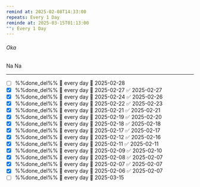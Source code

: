 ```yaml
---
remind at: 2025-02-08T14:33:00
repeats: Every 1 Day
reminde at: 2025-03-15T01:13:00
"": Every 1 Day
---
```

###### Oka 
Na Na

---
- [ ] %%done_del%% 🔁 every day 📅 2025-02-28
- [x] %%done_del%% 🔁 every day 📅 2025-02-27 ✅ 2025-02-27
- [x] %%done_del%% 🔁 every day 📅 2025-02-24 ✅ 2025-02-26
- [x] %%done_del%% 🔁 every day 📅 2025-02-22 ✅ 2025-02-23
- [x] %%done_del%% 🔁 every day 📅 2025-02-21 ✅ 2025-02-21
- [x] %%done_del%% 🔁 every day 📅 2025-02-19 ✅ 2025-02-20
- [x] %%done_del%% 🔁 every day 📅 2025-02-18 ✅ 2025-02-18
- [x] %%done_del%% 🔁 every day 📅 2025-02-17 ✅ 2025-02-17
- [x] %%done_del%% 🔁 every day 📅 2025-02-12 ✅ 2025-02-16
- [x] %%done_del%% 🔁 every day 📅 2025-02-11 ✅ 2025-02-11
- [x] %%done_del%% 🔁 every day 📅 2025-02-09 ✅ 2025-02-10
- [x] %%done_del%% 🔁 every day 📅 2025-02-08 ✅ 2025-02-07
- [x] %%done_del%% 🔁 every day 📅 2025-02-07 ✅ 2025-02-07
- [x] %%done_del%% 🔁 every day 📅 2025-02-06 ✅ 2025-02-07
- [ ] %%done_del%% 🔁 every day 📅 2025-03-15